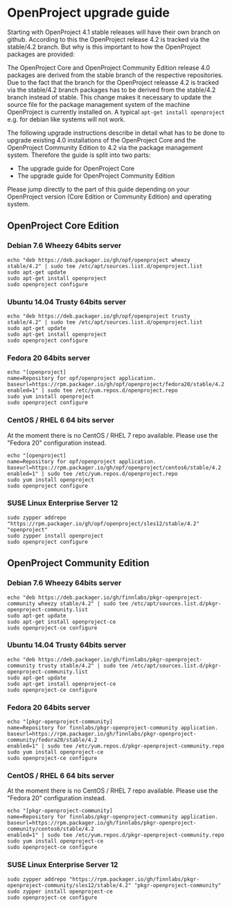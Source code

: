 # OpenProject upgrade guide

Starting with OpenProject 4.1 stable releases will have their own branch on github. According to this the OpenProject release 4.2 is tracked via the stable/4.2 branch. But why is this important to how the OpenProject packages are provided:

The OpenProject Core and OpenProject Community Edition release 4.0 packages are derived from the stable branch of the respective repositories. Due to the fact that the branch for the OpenProject releasse 4.2 is tracked via the stable/4.2 branch packages has to be derived from the stable/4.2 branch instead of stable. This change makes it necessary to update the source file for the package management system of the machine OpenProject is currently installed on. A typical `apt-get install openproject` e.g. for debian like systems will not work.

The following upgrade instructions describe in detail what has to be done to upgrade existing 4.0 installations of the OpenProject Core and the OpenProject Community Edition to 4.2 via the package management system. Therefore the guide is split into two parts:

* The upgrade guide for OpenProject Core
* The upgrade guide for OpenProject Community Edition

Please jump directly to the part of this guide depending on your OpenProject version (Core Edition or Community Edition) and operating system.

## OpenProject Core Edition

### Debian 7.6 Wheezy 64bits server

    echo "deb https://deb.packager.io/gh/opf/openproject wheezy stable/4.2" | sudo tee /etc/apt/sources.list.d/openproject.list
    sudo apt-get update
    sudo apt-get install openproject
    sudo openproject configure

### Ubuntu 14.04 Trusty 64bits server

    echo "deb https://deb.packager.io/gh/opf/openproject trusty stable/4.2" | sudo tee /etc/apt/sources.list.d/openproject.list
    sudo apt-get update
    sudo apt-get install openproject
    sudo openproject configure

### Fedora 20 64bits server

    echo "[openproject]
    name=Repository for opf/openproject application.
    baseurl=https://rpm.packager.io/gh/opf/openproject/fedora20/stable/4.2
    enabled=1" | sudo tee /etc/yum.repos.d/openproject.repo
    sudo yum install openproject
    sudo openproject configure

### CentOS / RHEL 6 64 bits server
At the moment there is no CentOS / RHEL 7 repo available. Please use the "Fedora 20" configuration instead.

    echo "[openproject]
    name=Repository for opf/openproject application.
    baseurl=https://rpm.packager.io/gh/opf/openproject/centos6/stable/4.2
    enabled=1" | sudo tee /etc/yum.repos.d/openproject.repo
    sudo yum install openproject
    sudo openproject configure

### SUSE Linux Enterprise Server 12

    sudo zypper addrepo "https://rpm.packager.io/gh/opf/openproject/sles12/stable/4.2" "openproject"
    sudo zypper install openproject
    sudo openproject configure

## OpenProject Community Edition

### Debian 7.6 Wheezy 64bits server

    echo "deb https://deb.packager.io/gh/finnlabs/pkgr-openproject-community wheezy stable/4.2" | sudo tee /etc/apt/sources.list.d/pkgr-openproject-community.list
    sudo apt-get update
    sudo apt-get install openproject-ce
    sudo openproject-ce configure

### Ubuntu 14.04 Trusty 64bits server

    echo "deb https://deb.packager.io/gh/finnlabs/pkgr-openproject-community trusty stable/4.2" | sudo tee /etc/apt/sources.list.d/pkgr-openproject-community.list
    sudo apt-get update
    sudo apt-get install openproject-ce
    sudo openproject-ce configure

### Fedora 20 64bits server

    echo "[pkgr-openproject-community]
    name=Repository for finnlabs/pkgr-openproject-community application.
    baseurl=https://rpm.packager.io/gh/finnlabs/pkgr-openproject-community/fedora20/stable/4.2
    enabled=1" | sudo tee /etc/yum.repos.d/pkgr-openproject-community.repo
    sudo yum install openproject-ce
    sudo openproject-ce configure

### CentOS / RHEL 6 64 bits server
At the moment there is no CentOS / RHEL 7 repo available. Please use the "Fedora 20" configuration instead.

    echo "[pkgr-openproject-community]
    name=Repository for finnlabs/pkgr-openproject-community application.
    baseurl=https://rpm.packager.io/gh/finnlabs/pkgr-openproject-community/centos6/stable/4.2
    enabled=1" | sudo tee /etc/yum.repos.d/pkgr-openproject-community.repo
    sudo yum install openproject-ce
    sudo openproject-ce configure

### SUSE Linux Enterprise Server 12

    sudo zypper addrepo "https://rpm.packager.io/gh/finnlabs/pkgr-openproject-community/sles12/stable/4.2" "pkgr-openproject-community"
    sudo zypper install openproject-ce
    sudo openproject-ce configure

